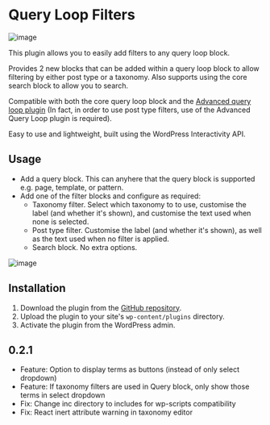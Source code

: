 # Query Loop Filters

![image](https://github.com/user-attachments/assets/85358de8-0929-47fe-85f5-b53a59fb522e)

This plugin allows you to easily add filters to any query loop block.

Provides 2 new blocks that can be added within a query loop block to allow filtering by either post type or a taxonomy. Also supports using the core search block to allow you to search.

Compatible with both the core query loop block and the [Advanced query loop plugin](https://wordpress.org/plugins/advanced-query-loop/) (In fact, in order to use post type filters, use of the Advanced Query Loop plugin is required).

Easy to use and lightweight, built using the WordPress Interactivity API.

## Usage

* Add a query block. This can anyhere that the query block is supported e.g. page, template, or pattern.
* Add one of the filter blocks and configure as required:
    * Taxonomy filter. Select which taxonomy to to use, customise the label (and whether it's shown), and customise the text used when none is selected.
    * Post type filter. Customise the label (and whether it's shown), as well as the text used when no filter is applied.
    * Search block. No extra options.

![image](https://github.com/user-attachments/assets/e2f9b62d-91f7-4c22-87ac-078b4d031a60)

## Installation

1. Download the plugin from the [GitHub repository](https://github.com/humanmade/query-filter).
2. Upload the plugin to your site's `wp-content/plugins` directory.
3. Activate the plugin from the WordPress admin.


## 0.2.1

* Feature: Option to display terms as buttons (instead of only select dropdown)
* Feature: If taxonomy filters are used in Query block, only show those terms in select dropdown
* Fix: Change inc directory to includes for wp-scripts compatibility
* Fix: React inert attribute warning in taxonomy editor
